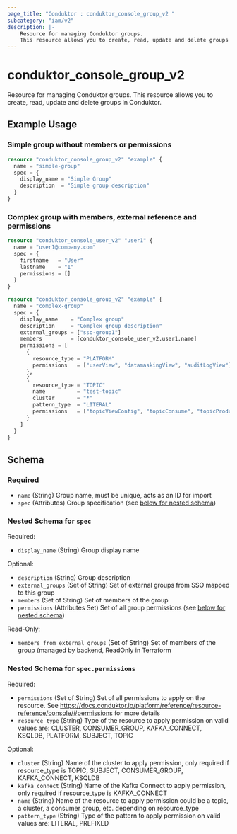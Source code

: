 ```yaml
---
page_title: "Conduktor : conduktor_console_group_v2 "
subcategory: "iam/v2"
description: |-
    Resource for managing Conduktor groups.
    This resource allows you to create, read, update and delete groups in Conduktor.
---
```


# conduktor_console_group_v2

Resource for managing Conduktor groups.
This resource allows you to create, read, update and delete groups in Conduktor.

## Example Usage

### Simple group without members or permissions
```terraform
resource "conduktor_console_group_v2" "example" {
  name = "simple-group"
  spec = {
    display_name = "Simple Group"
    description  = "Simple group description"
  }
}
```

### Complex group with members, external reference and permissions
```terraform
resource "conduktor_console_user_v2" "user1" {
  name = "user1@company.com"
  spec = {
    firstname   = "User"
    lastname    = "1"
    permissions = []
  }
}

resource "conduktor_console_group_v2" "example" {
  name = "complex-group"
  spec = {
    display_name    = "Complex group"
    description     = "Complex group description"
    external_groups = ["sso-group1"]
    members         = [conduktor_console_user_v2.user1.name]
    permissions = [
      {
        resource_type = "PLATFORM"
        permissions   = ["userView", "datamaskingView", "auditLogView"]
      },
      {
        resource_type = "TOPIC"
        name          = "test-topic"
        cluster       = "*"
        pattern_type  = "LITERAL"
        permissions   = ["topicViewConfig", "topicConsume", "topicProduce"]
      }
    ]
  }
}
```


<!-- schema generated by tfplugindocs -->
## Schema

### Required

- `name` (String) Group name, must be unique, acts as an ID for import
- `spec` (Attributes) Group specification (see [below for nested schema](#nestedatt--spec))

<a id="nestedatt--spec"></a>
### Nested Schema for `spec`

Required:

- `display_name` (String) Group display name

Optional:

- `description` (String) Group description
- `external_groups` (Set of String) Set of external groups from SSO mapped to this group
- `members` (Set of String) Set of members of the group
- `permissions` (Attributes Set) Set of all group permissions (see [below for nested schema](#nestedatt--spec--permissions))

Read-Only:

- `members_from_external_groups` (Set of String) Set of members of the group (managed by backend, ReadOnly in Terraform

<a id="nestedatt--spec--permissions"></a>
### Nested Schema for `spec.permissions`

Required:

- `permissions` (Set of String) Set of all permissions to apply on the resource. See https://docs.conduktor.io/platform/reference/resource-reference/console/#permissions for more details
- `resource_type` (String) Type of the resource to apply permission on valid values are: CLUSTER, CONSUMER_GROUP, KAFKA_CONNECT, KSQLDB, PLATFORM, SUBJECT, TOPIC

Optional:

- `cluster` (String) Name of the cluster to apply permission, only required if resource_type is TOPIC, SUBJECT, CONSUMER_GROUP, KAFKA_CONNECT, KSQLDB
- `kafka_connect` (String) Name of the Kafka Connect to apply permission, only required if resource_type is KAFKA_CONNECT
- `name` (String) Name of the resource to apply permission could be a topic, a cluster, a consumer group, etc. depending on resource_type
- `pattern_type` (String) Type of the pattern to apply permission on valid values are: LITERAL, PREFIXED




